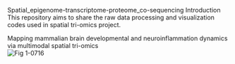Spatial_epigenome-transcriptome-proteome_co-sequencing
Introduction
This repository aims to share the raw data processing and visualization codes used in spatial tri-omics project.

Mapping mammalian brain developmental and neuroinflammation dynamics via multimodal spatial tri-omics  
![Fig 1-0716](https://github.com/user-attachments/assets/1ac0fb86-8a1c-44a4-ab5b-9419f5cc8c50)
